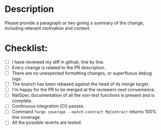 # Description

Please provide a paragraph or two giving a summary of the change, including relevant motivation and context.

# Checklist:

- [ ] I have reviewed my diff in github, line by line.
- [ ] Every change is related to the PR description.
- [ ] There are no unexpected formatting changes, or superfluous debug logs.
- [ ] The branch has been rebased against the head of its merge target.
- [ ] I'm happy for the PR to be merged at the reviewers next convenience.
- [ ] NatSpec documentation of all the non-test functions is present and is complete.
- [ ] Continuous integration (CI) passes.
- [ ] Command `forge coverage --match-contract MyContract` returns 100% line coverage.
- [ ] All the possible reverts are tested.
